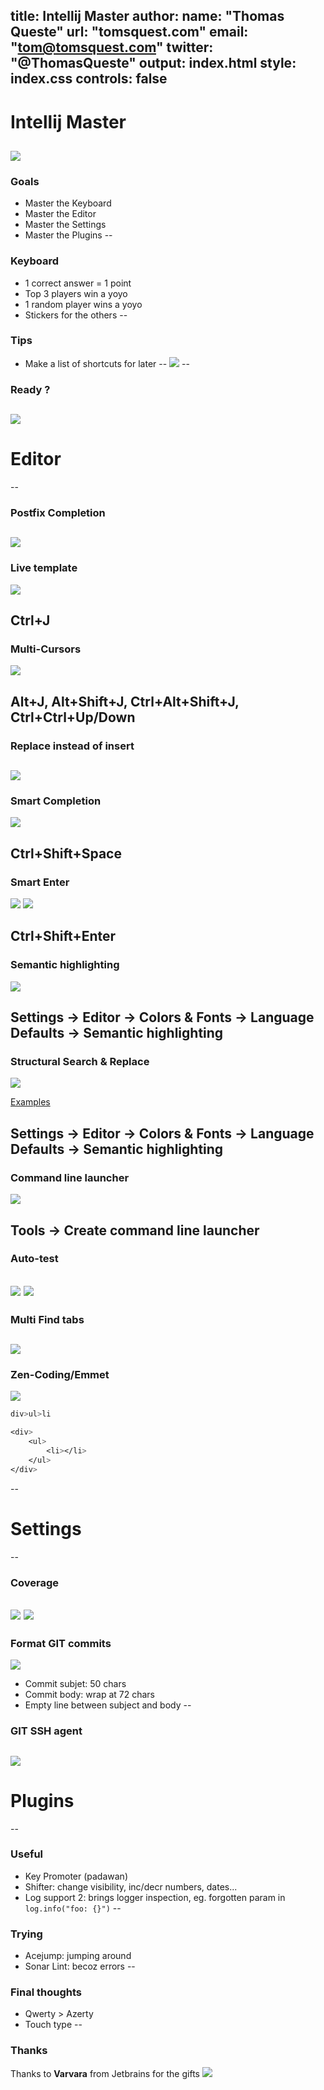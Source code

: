 title: Intellij Master
author:
    name: "Thomas Queste"
    url: "tomsquest.com"
    email: "tom@tomsquest.com"
    twitter: "@ThomasQueste"
output: index.html
style: index.css 
controls: false
--
# Intellij Master

![](img/intellij.png)
--
### Goals

* Master the Keyboard
* Master the Editor
* Master the Settings
* Master the Plugins
--
### Keyboard

* 1 correct answer = 1 point
* Top 3 players win a yoyo
* 1 random player wins a yoyo
* Stickers for the others
--
### Tips

* Make a list of shortcuts for later
--
![](img/question_pour_un_champion.png)
--
### Ready ?

![](img/question_pour_un_champion_face.png)
--
# Editor
--
### Postfix Completion

![](img/editor_postfix_completion.png)
--
### Live template

![](img/editor_live_template.png)

Ctrl+J
--
### Multi-Cursors

![](img/editor_multicursor.png)

Alt+J, Alt+Shift+J, Ctrl+Alt+Shift+J, Ctrl+Ctrl+Up/Down
--
### Replace instead of insert

![](img/editor_replace_with_tab.png)
--
### Smart Completion

![](img/editor_smart_completion.png)

Ctrl+Shift+Space
--
### Smart Enter

![](img/editor_smart_enter_semicolon.png)
![](img/editor_smart_enter_if_statement.png)

Ctrl+Shift+Enter
--
### Semantic highlighting

![](img/editor_semantic_highlighting.png)

Settings → Editor → Colors & Fonts → Language Defaults → Semantic highlighting
--
### Structural Search & Replace

![](img/editor_structural_search.png)

[Examples](https://www.jetbrains.com/help/idea/structural-search-and-replace-examples.html)

Settings → Editor → Colors & Fonts → Language Defaults → Semantic highlighting
--
### Command line launcher

![](img/editor_create_command_line_launcher.png)

Tools → Create command line launcher
--
### Auto-test

![](img/editor_autotest_button.png)
![](img/editor_autotest_build_project_automatically.png)
--
### Multi Find tabs

![](img/editor_find_multi_tabs.png)
--
### Zen-Coding/Emmet

![](img/editor_emmet.png)

```css
div>ul>li 

<div>
    <ul>
        <li></li>
    </ul>
</div>
```
--
# Settings
--
### Coverage

![](img/editor_line_coverage_default.png)
![](img/editor_line_coverage_fg_to_bg.png)
--
### Format GIT commits

![](img/settings_git_commit_settings.png)

* Commit subjet: 50 chars
* Commit body: wrap at 72 chars
* Empty line between subject and body
--
### GIT SSH agent

![](img/settings_git_ssh_native_executable.png)
--
# Plugins
--
### Useful

* Key Promoter (padawan)
* Shifter: change visibility, inc/decr numbers, dates...
* Log support 2: brings logger inspection, eg. forgotten param in `log.info("foo: {}")`
--
### Trying

* Acejump: jumping around
* Sonar Lint: becoz errors
--
### Final thoughts

* Qwerty > Azerty
* Touch type
--
### Thanks

Thanks to **Varvara** from Jetbrains for the gifts
![](img/jetbrains.png)
